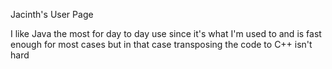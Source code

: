 Jacinth's User Page

I like Java the most for day to day use since it's what I'm used to and is fast enough for most cases but in that case transposing the code to C++ isn't hard